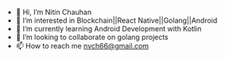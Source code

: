 - 👋 Hi, I’m Nitin Chauhan
- 👀 I’m interested in Blockchain||React Native||Golang||Android
- 🌱 I’m currently learning Android Development with Kotlin
- 💞️ I’m looking to collaborate on golang projects
- 📫 How to reach me nvch66@gmail.com

<!---
nitin-chauhan66/nitin-chauhan66 is a ✨ special ✨ repository because its `README.md` (this file) appears on your GitHub profile.
You can click the Preview link to take a look at your changes.
--->
